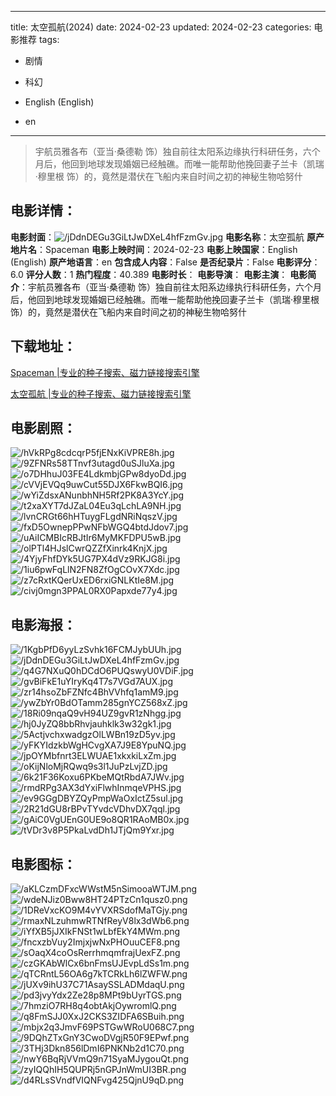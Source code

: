 
---
title: 太空孤航(2024)
date: 2024-02-23
updated: 2024-02-23
categories: 电影推荐
tags:
- 剧情
- 科幻

- English (English)
- en
---


> 宇航员雅各布（亚当·桑德勒 饰）独自前往太阳系边缘执行科研任务，六个月后，他回到地球发现婚姻已经触礁。而唯一能帮助他挽回妻子兰卡（凯瑞·穆里根 饰）的，竟然是潜伏在飞船内来自时间之初的神秘生物哈努什

## **电影详情**：

**电影封面**：<img src="https://image.tmdb.org/t/p/w200/jDdnDEGu3GiLtJwDXeL4hfFzmGv.jpg" alt="/jDdnDEGu3GiLtJwDXeL4hfFzmGv.jpg" title="/jDdnDEGu3GiLtJwDXeL4hfFzmGv.jpg">
**电影名称**：太空孤航
**原产地片名**：Spaceman
**电影上映时间**：2024-02-23
**电影上映国家**：English (English)
**原产地语言**：en
**包含成人内容**：False
**是否纪录片**：False
**电影评分**：6.0
**评分人数**：1
**热门程度**：40.389
**电影时长**：
**电影导演**：
**电影主演**：
**电影简介**：宇航员雅各布（亚当·桑德勒 饰）独自前往太阳系边缘执行科研任务，六个月后，他回到地球发现婚姻已经触礁。而唯一能帮助他挽回妻子兰卡（凯瑞·穆里根 饰）的，竟然是潜伏在飞船内来自时间之初的神秘生物哈努什

## **下载地址**：
[Spaceman |专业的种子搜索、磁力链接搜索引擎](https://movie.amd794.com:2083/?search=Spaceman&ordering=&mode=match_phrase&page_size=10&page=1)

[太空孤航 |专业的种子搜索、磁力链接搜索引擎](https://movie.amd794.com:2083/?search=%E5%A4%AA%E7%A9%BA%E5%AD%A4%E8%88%AA&ordering=&mode=match_phrase&page_size=10&page=1)
 

## **电影剧照**：
<img src="https://image.tmdb.org/t/p/original/hVkRPg8cdcqrP5fjENxKiVPRE8h.jpg" alt="/hVkRPg8cdcqrP5fjENxKiVPRE8h.jpg" title="/hVkRPg8cdcqrP5fjENxKiVPRE8h.jpg"><img src="https://image.tmdb.org/t/p/original/9ZFNRs58TTnvf3utagd0uSJluXa.jpg" alt="/9ZFNRs58TTnvf3utagd0uSJluXa.jpg" title="/9ZFNRs58TTnvf3utagd0uSJluXa.jpg"><img src="https://image.tmdb.org/t/p/original/o7DHhuJ03FE4LdkmbjGPw8dyoDd.jpg" alt="/o7DHhuJ03FE4LdkmbjGPw8dyoDd.jpg" title="/o7DHhuJ03FE4LdkmbjGPw8dyoDd.jpg"><img src="https://image.tmdb.org/t/p/original/cVVjEVQq9uwCut55DJX6FkwBQI6.jpg" alt="/cVVjEVQq9uwCut55DJX6FkwBQI6.jpg" title="/cVVjEVQq9uwCut55DJX6FkwBQI6.jpg"><img src="https://image.tmdb.org/t/p/original/wYiZdsxANunbhNH5Rf2PK8A3YcY.jpg" alt="/wYiZdsxANunbhNH5Rf2PK8A3YcY.jpg" title="/wYiZdsxANunbhNH5Rf2PK8A3YcY.jpg"><img src="https://image.tmdb.org/t/p/original/t2xaXYT7dJZaL04Eu3qLchLA9NH.jpg" alt="/t2xaXYT7dJZaL04Eu3qLchLA9NH.jpg" title="/t2xaXYT7dJZaL04Eu3qLchLA9NH.jpg"><img src="https://image.tmdb.org/t/p/original/lvnCRGt66hHTuygFLgdNRiNqszV.jpg" alt="/lvnCRGt66hHTuygFLgdNRiNqszV.jpg" title="/lvnCRGt66hHTuygFLgdNRiNqszV.jpg"><img src="https://image.tmdb.org/t/p/original/fxD5OwnepPPwNFbWGQ4btdJdov7.jpg" alt="/fxD5OwnepPPwNFbWGQ4btdJdov7.jpg" title="/fxD5OwnepPPwNFbWGQ4btdJdov7.jpg"><img src="https://image.tmdb.org/t/p/original/uAiICMBIcRBJtIr6MyMKFDPU5wB.jpg" alt="/uAiICMBIcRBJtIr6MyMKFDPU5wB.jpg" title="/uAiICMBIcRBJtIr6MyMKFDPU5wB.jpg"><img src="https://image.tmdb.org/t/p/original/olPTl4HJslCwrQZZfXinrk4KnjX.jpg" alt="/olPTl4HJslCwrQZZfXinrk4KnjX.jpg" title="/olPTl4HJslCwrQZZfXinrk4KnjX.jpg"><img src="https://image.tmdb.org/t/p/original/4YjyFhfDYk5UG7PX4dVz9RKJG8i.jpg" alt="/4YjyFhfDYk5UG7PX4dVz9RKJG8i.jpg" title="/4YjyFhfDYk5UG7PX4dVz9RKJG8i.jpg"><img src="https://image.tmdb.org/t/p/original/1iu6pwFqLlN2FN8ZfOgCOvX7Xdc.jpg" alt="/1iu6pwFqLlN2FN8ZfOgCOvX7Xdc.jpg" title="/1iu6pwFqLlN2FN8ZfOgCOvX7Xdc.jpg"><img src="https://image.tmdb.org/t/p/original/z7cRxtKQerUxED6rxiGNLKtIe8M.jpg" alt="/z7cRxtKQerUxED6rxiGNLKtIe8M.jpg" title="/z7cRxtKQerUxED6rxiGNLKtIe8M.jpg"><img src="https://image.tmdb.org/t/p/original/civj0mgn3PPAL0RX0Papxde77y4.jpg" alt="/civj0mgn3PPAL0RX0Papxde77y4.jpg" title="/civj0mgn3PPAL0RX0Papxde77y4.jpg">

## **电影海报**：
<img src="https://image.tmdb.org/t/p/original/1KgbPfD6yyLzSvhk16FCMJybUUh.jpg" alt="/1KgbPfD6yyLzSvhk16FCMJybUUh.jpg" title="/1KgbPfD6yyLzSvhk16FCMJybUUh.jpg"><img src="https://image.tmdb.org/t/p/original/jDdnDEGu3GiLtJwDXeL4hfFzmGv.jpg" alt="/jDdnDEGu3GiLtJwDXeL4hfFzmGv.jpg" title="/jDdnDEGu3GiLtJwDXeL4hfFzmGv.jpg"><img src="https://image.tmdb.org/t/p/original/q4G7NXuQ0hDCdO6PUQswyU0VDiF.jpg" alt="/q4G7NXuQ0hDCdO6PUQswyU0VDiF.jpg" title="/q4G7NXuQ0hDCdO6PUQswyU0VDiF.jpg"><img src="https://image.tmdb.org/t/p/original/gvBiFkE1uYIryKq4T7s7VGd7AUX.jpg" alt="/gvBiFkE1uYIryKq4T7s7VGd7AUX.jpg" title="/gvBiFkE1uYIryKq4T7s7VGd7AUX.jpg"><img src="https://image.tmdb.org/t/p/original/zr14hsoZbFZNfc4BhVVhfq1amM9.jpg" alt="/zr14hsoZbFZNfc4BhVVhfq1amM9.jpg" title="/zr14hsoZbFZNfc4BhVVhfq1amM9.jpg"><img src="https://image.tmdb.org/t/p/original/ywZbYr0BdOTamm285gnYCZ568xZ.jpg" alt="/ywZbYr0BdOTamm285gnYCZ568xZ.jpg" title="/ywZbYr0BdOTamm285gnYCZ568xZ.jpg"><img src="https://image.tmdb.org/t/p/original/18Ri09nqaQ9vH94UZ9gvR1zNhgg.jpg" alt="/18Ri09nqaQ9vH94UZ9gvR1zNhgg.jpg" title="/18Ri09nqaQ9vH94UZ9gvR1zNhgg.jpg"><img src="https://image.tmdb.org/t/p/original/hj0JyZQ8bbRhvjauhklk3w32gk1.jpg" alt="/hj0JyZQ8bbRhvjauhklk3w32gk1.jpg" title="/hj0JyZQ8bbRhvjauhklk3w32gk1.jpg"><img src="https://image.tmdb.org/t/p/original/5ActjvchxwadgzOlLWBn19zD5yv.jpg" alt="/5ActjvchxwadgzOlLWBn19zD5yv.jpg" title="/5ActjvchxwadgzOlLWBn19zD5yv.jpg"><img src="https://image.tmdb.org/t/p/original/yFKYIdzkbWgHCvgXA7J9E8YpuNQ.jpg" alt="/yFKYIdzkbWgHCvgXA7J9E8YpuNQ.jpg" title="/yFKYIdzkbWgHCvgXA7J9E8YpuNQ.jpg"><img src="https://image.tmdb.org/t/p/original/jpOYMbfnrt3ELWUAE1xkxkiLxZm.jpg" alt="/jpOYMbfnrt3ELWUAE1xkxkiLxZm.jpg" title="/jpOYMbfnrt3ELWUAE1xkxkiLxZm.jpg"><img src="https://image.tmdb.org/t/p/original/oKijNloMjRQwq9s3l1JuPzLvjZD.jpg" alt="/oKijNloMjRQwq9s3l1JuPzLvjZD.jpg" title="/oKijNloMjRQwq9s3l1JuPzLvjZD.jpg"><img src="https://image.tmdb.org/t/p/original/6k21F36Koxu6PKbeMQtRbdA7JWv.jpg" alt="/6k21F36Koxu6PKbeMQtRbdA7JWv.jpg" title="/6k21F36Koxu6PKbeMQtRbdA7JWv.jpg"><img src="https://image.tmdb.org/t/p/original/rmdRPg3AX3dYxiFlwhInmqeVPHS.jpg" alt="/rmdRPg3AX3dYxiFlwhInmqeVPHS.jpg" title="/rmdRPg3AX3dYxiFlwhInmqeVPHS.jpg"><img src="https://image.tmdb.org/t/p/original/ev9GGgDBYZQyPmpWaOxIctZ5sul.jpg" alt="/ev9GGgDBYZQyPmpWaOxIctZ5sul.jpg" title="/ev9GGgDBYZQyPmpWaOxIctZ5sul.jpg"><img src="https://image.tmdb.org/t/p/original/2R21dGU8rBPvTYvdcVDhvDX7qql.jpg" alt="/2R21dGU8rBPvTYvdcVDhvDX7qql.jpg" title="/2R21dGU8rBPvTYvdcVDhvDX7qql.jpg"><img src="https://image.tmdb.org/t/p/original/gAiC0VgUEnG0UE9o8QR1RAoMB0x.jpg" alt="/gAiC0VgUEnG0UE9o8QR1RAoMB0x.jpg" title="/gAiC0VgUEnG0UE9o8QR1RAoMB0x.jpg"><img src="https://image.tmdb.org/t/p/original/tVDr3v8P5PkaLvdDh1JTjQm9Yxr.jpg" alt="/tVDr3v8P5PkaLvdDh1JTjQm9Yxr.jpg" title="/tVDr3v8P5PkaLvdDh1JTjQm9Yxr.jpg">

## **电影图标**：
<img src="https://image.tmdb.org/t/p/original/aKLCzmDFxcWWstM5nSimooaWTJM.png" alt="/aKLCzmDFxcWWstM5nSimooaWTJM.png" title="/aKLCzmDFxcWWstM5nSimooaWTJM.png"><img src="https://image.tmdb.org/t/p/original/wdeNJiz0Bww8HT24PTzCn1qusz0.png" alt="/wdeNJiz0Bww8HT24PTzCn1qusz0.png" title="/wdeNJiz0Bww8HT24PTzCn1qusz0.png"><img src="https://image.tmdb.org/t/p/original/1DReVxcKO9M4vYVXRSdofMaTGjy.png" alt="/1DReVxcKO9M4vYVXRSdofMaTGjy.png" title="/1DReVxcKO9M4vYVXRSdofMaTGjy.png"><img src="https://image.tmdb.org/t/p/original/rmaxNLzuhmwRTNfReyV8lx3dWb6.png" alt="/rmaxNLzuhmwRTNfReyV8lx3dWb6.png" title="/rmaxNLzuhmwRTNfReyV8lx3dWb6.png"><img src="https://image.tmdb.org/t/p/original/iYfXB5jJXIkFNSt1wLbfEkY4MWm.png" alt="/iYfXB5jJXIkFNSt1wLbfEkY4MWm.png" title="/iYfXB5jJXIkFNSt1wLbfEkY4MWm.png"><img src="https://image.tmdb.org/t/p/original/fncxzbVuy2ImjxjwNxPHOuuCEF8.png" alt="/fncxzbVuy2ImjxjwNxPHOuuCEF8.png" title="/fncxzbVuy2ImjxjwNxPHOuuCEF8.png"><img src="https://image.tmdb.org/t/p/original/sOaqX4coOsRerrhmqmfrajUexFZ.png" alt="/sOaqX4coOsRerrhmqmfrajUexFZ.png" title="/sOaqX4coOsRerrhmqmfrajUexFZ.png"><img src="https://image.tmdb.org/t/p/original/czGKAbWlCx6bnFmsUJEvpLdSs1m.png" alt="/czGKAbWlCx6bnFmsUJEvpLdSs1m.png" title="/czGKAbWlCx6bnFmsUJEvpLdSs1m.png"><img src="https://image.tmdb.org/t/p/original/qTCRntL56OA6g7kTCRkLh6lZWFW.png" alt="/qTCRntL56OA6g7kTCRkLh6lZWFW.png" title="/qTCRntL56OA6g7kTCRkLh6lZWFW.png"><img src="https://image.tmdb.org/t/p/original/jUXv9ihU37C71AsaySSLADMdaqU.png" alt="/jUXv9ihU37C71AsaySSLADMdaqU.png" title="/jUXv9ihU37C71AsaySSLADMdaqU.png"><img src="https://image.tmdb.org/t/p/original/pd3jvyYdx2Ze28p8MPt9bUyrTGS.png" alt="/pd3jvyYdx2Ze28p8MPt9bUyrTGS.png" title="/pd3jvyYdx2Ze28p8MPt9bUyrTGS.png"><img src="https://image.tmdb.org/t/p/original/7hmziO7RH8q4obtAkjOywromlQ.png" alt="/7hmziO7RH8q4obtAkjOywromlQ.png" title="/7hmziO7RH8q4obtAkjOywromlQ.png"><img src="https://image.tmdb.org/t/p/original/q8FmSJJ0XxJ2CKS3ZIDFA6SBuih.png" alt="/q8FmSJJ0XxJ2CKS3ZIDFA6SBuih.png" title="/q8FmSJJ0XxJ2CKS3ZIDFA6SBuih.png"><img src="https://image.tmdb.org/t/p/original/mbjx2q3JmvF69PSTGwWRoU068C7.png" alt="/mbjx2q3JmvF69PSTGwWRoU068C7.png" title="/mbjx2q3JmvF69PSTGwWRoU068C7.png"><img src="https://image.tmdb.org/t/p/original/9DQhZTxGnY3CwoDVgjR50F9EPwf.png" alt="/9DQhZTxGnY3CwoDVgjR50F9EPwf.png" title="/9DQhZTxGnY3CwoDVgjR50F9EPwf.png"><img src="https://image.tmdb.org/t/p/original/3THj3Dkn856lDmI6PNKNb2d1C70.png" alt="/3THj3Dkn856lDmI6PNKNb2d1C70.png" title="/3THj3Dkn856lDmI6PNKNb2d1C70.png"><img src="https://image.tmdb.org/t/p/original/nwY6BqRjVVmQ9n71SyaMJygouQt.png" alt="/nwY6BqRjVVmQ9n71SyaMJygouQt.png" title="/nwY6BqRjVVmQ9n71SyaMJygouQt.png"><img src="https://image.tmdb.org/t/p/original/zyIQQhIH5QUPRj5nGPJnWmUI3BR.png" alt="/zyIQQhIH5QUPRj5nGPJnWmUI3BR.png" title="/zyIQQhIH5QUPRj5nGPJnWmUI3BR.png"><img src="https://image.tmdb.org/t/p/original/d4RLsSVndfVIQNFvg425QjnU9qD.png" alt="/d4RLsSVndfVIQNFvg425QjnU9qD.png" title="/d4RLsSVndfVIQNFvg425QjnU9qD.png">
